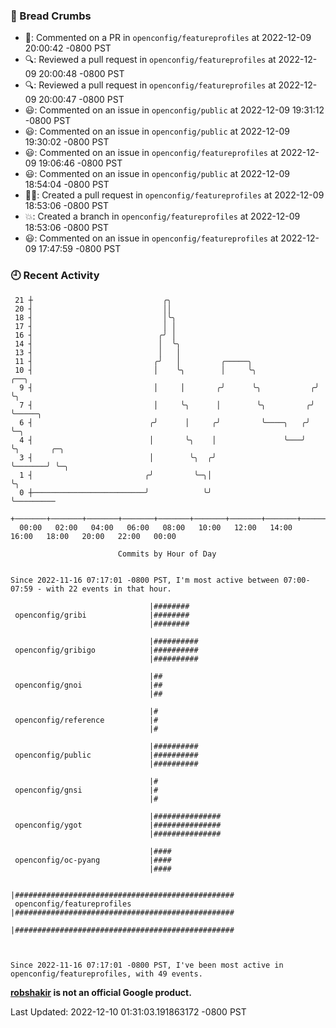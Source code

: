 ### 🍞 Bread Crumbs

 * 💬: Commented on a PR in  `openconfig/featureprofiles` at 2022-12-09 20:00:42 -0800 PST
 * 🔍: Reviewed a pull request in  `openconfig/featureprofiles` at 2022-12-09 20:00:48 -0800 PST
 * 🔍: Reviewed a pull request in  `openconfig/featureprofiles` at 2022-12-09 20:00:47 -0800 PST
 * 😃: Commented on an issue in `openconfig/public` at 2022-12-09 19:31:12 -0800 PST
 * 😃: Commented on an issue in `openconfig/public` at 2022-12-09 19:30:02 -0800 PST
 * 😃: Commented on an issue in `openconfig/featureprofiles` at 2022-12-09 19:06:46 -0800 PST
 * 😃: Commented on an issue in `openconfig/public` at 2022-12-09 18:54:04 -0800 PST
 * ✍🏼: Created a pull request in `openconfig/featureprofiles` at 2022-12-09 18:53:06 -0800 PST
 * 💥: Created a branch in `openconfig/featureprofiles` at 2022-12-09 18:53:06 -0800 PST
 * 😃: Commented on an issue in `openconfig/featureprofiles` at 2022-12-09 17:47:59 -0800 PST

### 🕘 Recent Activity
```
 21 ┼                             ╭╮
 20 ┤                             ││
 18 ┤                             │╰╮
 17 ┤                             │ │
 16 ┤                            ╭╯ │
 14 ┤                            │  ╰╮
 13 ┤                            │   │
 11 ┤                           ╭╯   │         ╭─────╮
 10 ┤                           │    ╰╮        │     ╰╮             ╭──╮
  9 ┤                           │     │       ╭╯      ╰╮           ╭╯  ╰╮
  7 ┤                           │     ╰╮      │        ╰╮         ╭╯    ╰─────╮
  6 ┤                          ╭╯      │     ╭╯         ╰────╮   ╭╯           ╰─╮
  4 ┤                          │       ╰╮    │               ╰───╯              ╰╮       ╭─╮
  3 ┤                          │        ╰╮  ╭╯                                   ╰───────╯ ╰─╮
  1 ┤                         ╭╯         ╰─╮│                                                ╰╮
  0 ┼─────────────────────────╯            ╰╯                                                 ╰─────────
    +───────+───────+───────+───────+───────+───────+───────+───────+───────+───────+───────+───────+────
  00:00   02:00   04:00   06:00   08:00   10:00   12:00   14:00   16:00   18:00   20:00   22:00   00:00   

						Commits by Hour of Day


Since 2022-11-16 07:17:01 -0800 PST, I'm most active between 07:00-07:59 - with 22 events in that hour.

```



```
                               |########
 openconfig/gribi              |########
                               |########

                               |##########
 openconfig/gribigo            |##########
                               |##########

                               |##
 openconfig/gnoi               |##
                               |##

                               |#
 openconfig/reference          |#
                               |#

                               |##########
 openconfig/public             |##########
                               |##########

                               |#
 openconfig/gnsi               |#
                               |#

                               |###############
 openconfig/ygot               |###############
                               |###############

                               |####
 openconfig/oc-pyang           |####
                               |####

                               |#################################################
 openconfig/featureprofiles    |#################################################
                               |#################################################



Since 2022-11-16 07:17:01 -0800 PST, I've been most active in openconfig/featureprofiles, with 49 events.

```
**[robshakir](mailto:robjs@google.com) is not an official Google product.**  


Last Updated: 2022-12-10 01:31:03.191863172 -0800 PST
